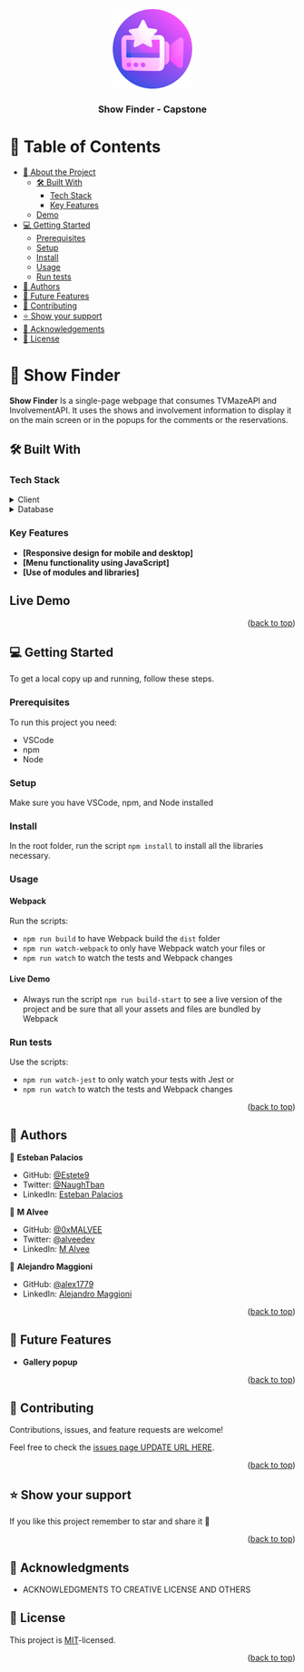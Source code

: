 <a name="readme-top"></a>

<div align="center">
  <img src="./assets/main_logo.png" alt="logo" width="140"  height="auto" />
  <br/>

  <h3><b>Show Finder - Capstone</b></h3>

</div>

<!-- TABLE OF CONTENTS -->

# 📗 Table of Contents

- [📖 About the Project](#about-project)
  - [🛠 Built With](#built-with)
    - [Tech Stack](#tech-stack)
    - [Key Features](#key-features)
  - [Demo](#key-features)
- [💻 Getting Started](#getting-started)
  - [Prerequisites](#prerequisites)
  - [Setup](#setup)
  - [Install](#install)
  - [Usage](#usage)
  - [Run tests](#run-tests)
- [👥 Authors](#authors)
- [🔭 Future Features](#future-features)
- [🤝 Contributing](#contributing)
- [⭐️ Show your support](#support)
- [🙏 Acknowledgements](#acknowledgements)
- [📝 License](#license)

<!-- PROJECT DESCRIPTION -->

# 📖 Show Finder <a name="about-project"></a>

**Show Finder** Is a single-page webpage that consumes TVMazeAPI and InvolvementAPI. It uses the shows and involvement information to display it on the main screen or in the popups for the comments or the reservations.

## 🛠 Built With <a name="built-with"></a>

### Tech Stack <a name="tech-stack"></a>

<details>
  <summary>Client</summary>
  <ul>
    <li><a href="https://reactjs.org/">HTML</a></li>
    <li><a href="https://reactjs.org/">CSS (including responsive design)</a></li>
    <li><a href="https://reactjs.org/">JavaScript for menu functionality</a></li>
    <li><a href="https://webpack.js.org">Webpack</a></li>
  </ul>
</details>

<details>
<summary>Database</summary>
  <ul>
    <li><a href="https://www.postgresql.org/">PostgreSQL</a></li>
  </ul>
</details>

<!-- Features -->

### Key Features <a name="key-features"></a>

- **[Responsive design for mobile and desktop]**
- **[Menu functionality using JavaScript]**
- **[Use of modules and libraries]**

## Live Demo


<p align="right">(<a href="#readme-top">back to top</a>)</p>

<!-- GETTING STARTED -->

## 💻 Getting Started <a name="getting-started"></a>

To get a local copy up and running, follow these steps.

### Prerequisites

To run this project you need:

- VSCode
- npm
- Node

### Setup

Make sure you have VSCode, npm, and Node installed

### Install

In the root folder, run the script `npm install` to install all the libraries necessary.

### Usage

#### Webpack

Run the scripts:

- `npm run build` to have Webpack build the `dist` folder
- `npm run watch-webpack` to only have Webpack watch your files or
- `npm run watch` to watch the tests and Webpack changes

#### Live Demo

- Always run the script `npm run build-start` to see a live version of the project and be sure that all your assets and files are bundled by Webpack

### Run tests

Use the scripts:

- `npm run watch-jest` to only watch your tests with Jest or
- `npm run watch` to watch the tests and Webpack changes

<p align="right">(<a href="#readme-top">back to top</a>)</p>

<!-- AUTHORS -->

## 👥 Authors <a name="authors"></a>

👤 **Esteban Palacios**

- GitHub: [@Estete9](https://github.com/Estete9)
- Twitter: [@NaughTban](https://twitter.com/NaughTban)
- LinkedIn: [Esteban Palacios](https://www.linkedin.com/in/esteban-palacios-5030a772/)

👤 **M Alvee**

- GitHub: [@0xMALVEE](https://github.com/0xMALVEE)
- Twitter: [@alveedev](https://twitter.com/alveedev)
- LinkedIn: [M Alvee](https://www.linkedin.com/in/0xmalvee/)

👤 **Alejandro Maggioni**

- GitHub: [@alex1779](https://github.com/alex1779)
- LinkedIn: [Alejandro Maggioni](https://www.linkedin.com/in/alejandro-maggioni-086678b5/)

<p align="right">(<a href="#readme-top">back to top</a>)</p>

<!-- FUTURE FEATURES -->

## 🔭 Future Features <a name="future-features"></a>

- **Gallery popup**

<p align="right">(<a href="#readme-top">back to top</a>)</p>

<!-- CONTRIBUTING -->

## 🤝 Contributing <a name="contributing"></a>

Contributions, issues, and feature requests are welcome!

Feel free to check the [issues page UPDATE URL HERE](https://github.com/Estete9/webpack-template/issues).

<p align="right">(<a href="#readme-top">back to top</a>)</p>

<!-- SUPPORT -->

## ⭐️ Show your support <a name="support"></a>

If you like this project remember to star and share it 🥳️

<p align="right">(<a href="#readme-top">back to top</a>)</p>

<!-- ACKNOWLEDGEMENTS -->

## 🙏 Acknowledgments <a name="acknowledgements"></a>

- ACKNOWLEDGMENTS TO CREATIVE LICENSE AND OTHERS

<!-- LICENSE -->

## 📝 License <a name="license"></a>

This project is [MIT](./MIT.md)-licensed.

<p align="right">(<a href="#readme-top">back to top</a>)</p>
